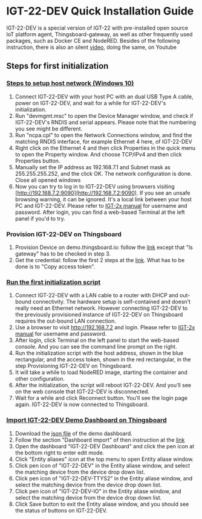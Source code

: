 # IGT-22-DEV Quick Installation Guide
IGT-22-DEV is a special version of IGT-22 with pre-installed open source IoT platform agent, Thingsboard-gateway, as well as other frequently used packages, such as Docker CE and NodeRED. Besides of the following instruction, there is also an silent [video](https://youtu.be/00CZV29nscY), doing the same, on Youtube

## Steps for first initialization

### [Steps to setup host network (Windows 10)](https://www.automation.iiot.tw/en/hardware/neousys-igt/setting-up-rndis-of-the-host-pc-for-igt-22-dev/)
1. Connect IGT-22-DEV with your host PC with an dual USB Type A cable, power on IGT-22-DEV, and wait for a while for IGT-22-DEV's initialization.
2. Run "devmgmt.msc" to open the Device Manager window, and check if IGT-22-DEV's RNDIS and serial appears. Please note that the numbering you see might be different.
3. Run "ncpa.cpl" to open the Network Connections window, and find the matching RNDIS interface, for example Ethernet 4 here, of IGT-22-DEV
4. Right click on the Ethernet 4 and then click Properties in the quick menu to open the Property window. And choose TCP/IPv4 and then click Properties button.
5. Manually set the IP address as 192.168.7.1 and Subnet mask as 255.255.255.252, and the click OK. The network configuration is done. Close all opened windows
6. Now you can try to log in to IGT-22-DEV using browsers visiting [http://192.168.7.2:9090](http://192.168.7.2:9090). If you see an unsafe browsing warning, it can be ignored. It's a local link between your host PC and IGT-22-DEV. Please refer to [IGT-2x manual](https://neousys-web-bucket.s3-us-west-1.amazonaws.com/manual/IGT-20_IGT-21-IoT_IIoT-Gateway-User-Manual.pdf) for username and password. After login, you can find a web-based Terminal at the left panel if you'd to try.

### Provision IGT-22-DEV on Thingsboard
1. Provision Device on demo.thingsboard.io: follow the [link](https://thingsboard.io/docs/getting-started-guides/helloworld/#step-1-provision-device) except that "Is gateway" has to be checked in step 3.
1. Get the credential: follow the first 2 steps at the [link](https://thingsboard.io/docs/getting-started-guides/helloworld/#step-2-connect-device). What has to be done is to "Copy access token".

### [Run the first initialization script](https://www.automation.iiot.tw/en/hardware/neousys-igt/running-the-first-initialization-script-on-igt-22-dev/)
1. Connect IGT-22-DEV with a LAN cable to a router with DHCP and out-bound connectivity. The hardware setup is self-contained and doesn’t really need an Ethernet network. However connecting IGT-22-DEV to the previously provisioned instance of IGT-22-DEV on Thingsboard requires the out-bound LAN connection.
2. Use a browser to visit http://192.168.7.2 and login. Please refer to [IGT-2x manual](https://neousys-web-bucket.s3-us-west-1.amazonaws.com/manual/IGT-20_IGT-21-IoT_IIoT-Gateway-User-Manual.pdf) for username and password.
3. After login, click Terminal on the left panel to start the web-based console. And you can see the command line prompt on the right.
4. Run the initialization script with the host address, shown in the blue rectangular, and the access token, shown in the red rectangular, in the step  Provisioning IGT-22-DEV on Thingsboard.
5. It will take a while to load NodeRED image, starting the container and other configuration.
6. After the initialization, the script will reboot IGT-22-DEV. And you’ll see on the web console that IGT-22-DEV is disconnected.
7. Wait for a while and click Reconnect button. You’ll see the login page again. IGT-22-DEV is now connected to Thingsboard.

### [Import IGT-22-DEV Demo Dashboard on Thingsboard](https://www.automation.iiot.tw/en/hardware/neousys-igt/import-igt-22-dev-demo-dashboard-on-thingsboard/)
1. Download the [json file](https://raw.githubusercontent.com/iiot-tw/igt-22-dev/main/igt_22_dev_dashboard.json) of the demo dashboard.
2. Follow the section "Dashboard import" of then instruction at the [link](https://thingsboard.io/docs/user-guide/ui/dashboards/)
3. Open the dashboard "IGT-22-DEV Dashboard" and click the pen icon at the bottom right to enter edit mode.
4. Click "Entity aliases" icon at the top menu to open Entity aliase window.
5. Click pen icon of "IGT-22-DEV" in the Entity aliase window, and select the matching device from the device drop down list.
6. Click pen icon of "IGT-22-DEV-TTYS2" in the Entity aliase window, and select the matching device from the device drop down list.
7. Click pen icon of "IGT-22-DEV-IO" in the Entity aliase window, and select the matching device from the device drop down list.
8. Click Save button to exit the Entity aliase window, and you should see the status of buttons on IGT-22-DEV. 
